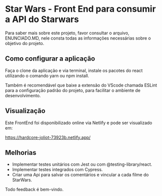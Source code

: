 # Star Wars - Front End para consumir a API do Starwars

Para saber mais sobre este projeto, favor consultar o arquivo, ENUNCIADO.MD, nele
consta todas as informações necessárias sobre o objetivo do projeto.

## Como configurar a aplicação

Faça o clone da aplicação e via terminal, instale os pacotes do react utilizando
o comando yarn ou npm install.

Também é recomendável que baixe a extensão do VScode chamada ESLint para a
configuração padrão do projeto, para facilitar o ambiente de desenvolvimento.

## Visualização

Este FrontEnd foi disponibilizado online via Netlify e pode ser visualizado em:

https://hardcore-joliot-73923b.netlify.app/

## Melhorias
- Implementar testes unitários com Jest ou com @testing-library/react.
- Implementar testes integrados com Cypress.
- Criar uma Api para salvar os comentários e vincular a cada filme do StarWars.

Todo feedback é bem-vindo.
